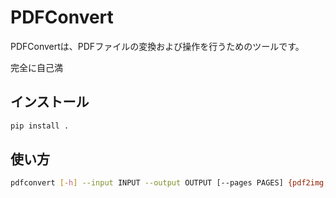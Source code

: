 # PDFConvert

PDFConvertは、PDFファイルの変換および操作を行うためのツールです。


完全に自己満

## インストール

```sh
pip install .

```

## 使い方

```sh
pdfconvert [-h] --input INPUT --output OUTPUT [--pages PAGES] {pdf2img,img2pdf,extract_text,merge,split,pdf2docx,delete_pages}

```